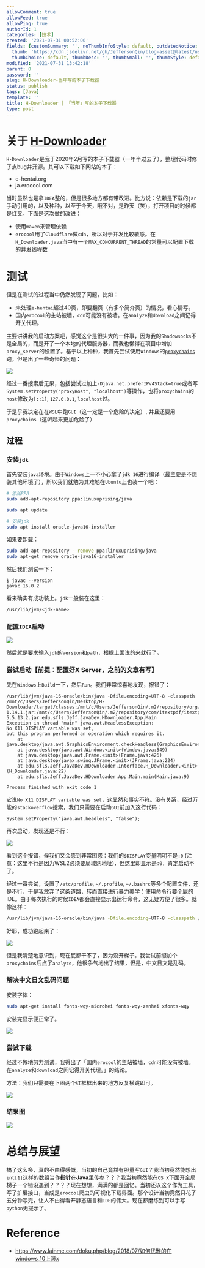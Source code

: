 ```yaml
---
allowComment: true
allowFeed: true
allowPing: true
authorId: 1
categories: [技术]
created: '2021-07-31 00:52:00'
fields: {customSummary: '', noThumbInfoStyle: default, outdatedNotice: 'no', reprint: standard,
  thumb: 'https://cdn.jsdelivr.net/gh/JeffersonQin/blog-asset@latest/usr/picgo/20210731012830.png',
  thumbChoice: default, thumbDesc: '', thumbSmall: '', thumbStyle: default}
modified: '2021-07-31 13:42:18'
parent: 0
password: ''
slug: H-Downloader-当年写的本子下载器
status: publish
tags: [Java]
template: ''
title: H-Downloader | 「当年」写的本子下载器
type: post
---
```

# 关于 [H-Downloader](https://github.com/JeffersonQin/H-Downloader)

`H-Downloader`是我于2020年2月写的本子下载器（一年半过去了），整理代码时修了点bug并开源。其可以下载如下网站的本子：
- e-hentai.org
- ja.erocool.com

当时虽然也是拿`IDEA`整的，但是很多地方都有带改进。比方说：依赖是下载的`jar`手动引用的，以及种种，以至于今天，哦不对，是昨天（笑），打开项目的时候都是红叉。下面是这次做的改进：
- 使用`maven`来管理依赖
- `erocool`用了`Cloudflare`做`cdn`，所以对于并发比较敏感。在`H_Downloader.java`当中有一个`MAX_CONCURRENT_THREAD`的常量可以配置下载的并发线程数

# 测试

但是在测试的过程当中仍然发现了问题，比如：
- 未处理`e-hentai`超过40页，即要翻页（有多个简介页）的情况，看心情写。
- 国内`erocool`的主站被墙，`cdn`可能没有被墙。在`analyze`和`download`之间记得开关代理。

主要讲讲我的启动方案吧，感觉这个是很头大的一件事，因为我的`Shadowsocks`不是全局的，而是开了一个本地的代理服务器，而我也懒得在项目中增加`proxy_server`的设置了。基于以上种种，我首先尝试使用`Windows`的[`proxychains`](https://github.com/shunf4/proxychains-windows/)跑，但是出了一些奇怪的问题：

![](https://cdn.jsdelivr.net/gh/JeffersonQin/blog-asset@latest/usr/picgo/20210731133635.png)

经过一番搜索后无果，包括尝试过加上`-Djava.net.preferIPv4Stack=true`或者写`System.setProperty("proxyHost", "localhost")`等操作，也将`proxychains`的`host`修改为`[::1]`, `127.0.0.1`, `localhost`过。

于是乎我决定在在`WSL`中跑`GUI`（这一定是一个危险的决定）, 并且还要用`proxychains`（这听起来更加危险了）

## 过程

### 安装`jdk`

首先安装`java`环境。由于`Windows`上一不小心拿了`jdk 16`进行编译（最主要是不想装其他环境了），所以我们就勉为其难地在`Ubuntu`上也装一个吧：

```bash
# 添加PPA
sudo add-apt-repository ppa:linuxuprising/java

sudo apt update

# 安装jdk
sudo apt install oracle-java16-installer
```

如果要卸载：

```bash
sudo add-apt-repository --remove ppa:linuxuprising/java
sudo apt-get remove oracle-java16-installer
```

然后我们测试一下：

```
$ javac --version
javac 16.0.2
```

看来确实有成功装上。`jdk`一般装在这里：

```bash
/usr/lib/jvm/<jdk-name>
```

### 配置`IDEA`启动

![](https://cdn.jsdelivr.net/gh/JeffersonQin/blog-asset@latest/usr/picgo/20210731010911.png)

然后就是要求输入`jdk`的`version`和`path`，根据上面说的来就行了。

### 尝试启动【前提：配置好X Server，之前的文章有写】

先在`Windows`上`Build`一下，然后`Run`。我们非常惊喜地发现，报错了：

```
/usr/lib/jvm/java-16-oracle/bin/java -Dfile.encoding=UTF-8 -classpath /mnt/c/Users/JeffersonQin/Desktop/H-Downloader/target/classes:/mnt/c/Users/JeffersonQin/.m2/repository/org/jsoup/jsoup/1.14.1/jsoup-1.14.1.jar:/mnt/c/Users/JeffersonQin/.m2/repository/com/itextpdf/itextpdf/5.5.13.2/itextpdf-5.5.13.2.jar edu.sfls.Jeff.JavaDev.HDownloader.App.Main
Exception in thread "main" java.awt.HeadlessException: 
No X11 DISPLAY variable was set,
but this program performed an operation which requires it.
	at java.desktop/java.awt.GraphicsEnvironment.checkHeadless(GraphicsEnvironment.java:165)
	at java.desktop/java.awt.Window.<init>(Window.java:549)
	at java.desktop/java.awt.Frame.<init>(Frame.java:426)
	at java.desktop/javax.swing.JFrame.<init>(JFrame.java:224)
	at edu.sfls.Jeff.JavaDev.HDownloader.Interface.H_Downloader.<init>(H_Downloader.java:22)
	at edu.sfls.Jeff.JavaDev.HDownloader.App.Main.main(Main.java:9)

Process finished with exit code 1
```

它说`No X11 DISPLAY variable was set`，这显然和事实不符。没有关系，经过万能的`stackoverflow`搜索，我们只需要在启动`GUI`前加入这行代码：

```
System.setProperty("java.awt.headless", "false");
```

再次启动，发现还是不行：

![](https://cdn.jsdelivr.net/gh/JeffersonQin/blog-asset@latest/usr/picgo/20210731011315.png)

看到这个报错，候我们又会感到非常困惑：我们的`$DISPLAY`变量明明不是`:0` (注意：这里不行是因为WSL2必须要局域网地址)，但这里却显示是`:0`，肯定启动不了。

经过一番尝试，设置了`/etc/profile`, `~/.profile`, `~/.bashrc`等多个配置文件，还是不行，于是我放弃了这条道路，转而直接进行暴力美学：使用命令行要个屁的IDE。由于每次执行的时候`IDEA`都会直接显示出运行命令，这无疑方便了很多。就像这样：

```bash
/usr/lib/jvm/java-16-oracle/bin/java -Dfile.encoding=UTF-8 -classpath /mnt/c/Users/JeffersonQin/Desktop/H-Downloader/target/classes:/mnt/c/Users/JeffersonQin/.m2/repository/org/jsoup/jsoup/1.14.1/jsoup-1.14.1.jar:/mnt/c/Users/JeffersonQin/.m2/repository/com/itextpdf/itextpdf/5.5.13.2/itextpdf-5.5.13.2.jar edu.sfls.Jeff.JavaDev.HDownloader.App.Main
```

好耶，成功跑起来了：

![](https://cdn.jsdelivr.net/gh/JeffersonQin/blog-asset@latest/usr/picgo/20210731011705.png)

但是我清楚地意识到，现在屁都干不了，因为没开梯子。我尝试前缀加个`proxychains`后点了`analyze`，他很争气地出了结果，但是，中文日文是乱码。

### 解决中文日文乱码问题

安装字体：

```bash
sudo apt-get install fonts-wqy-microhei fonts-wqy-zenhei xfonts-wqy
```

安装完显示便正常了。

![](https://cdn.jsdelivr.net/gh/JeffersonQin/blog-asset@latest/usr/picgo/20210731012146.png)

### 尝试下载

经过不懈地努力测试，我得出了「国内`erocool`的主站被墙，`cdn`可能没有被墙。在`analyze`和`download`之间记得开关代理。」的结论。

方法：我们只需要在下图两个红框框出来的地方反复横跳即可。

![](https://cdn.jsdelivr.net/gh/JeffersonQin/blog-asset@latest/usr/picgo/20210731012352.png)

### 结果图

![](https://cdn.jsdelivr.net/gh/JeffersonQin/blog-asset@latest/usr/picgo/20210731012830.png)

# 总结与展望

搞了这么多，真的不由得感慨，当初的自己竟然有胆量写`GUI`？我当初竟然能想出`int[1]`这样的数组当作**指针**在**Java**里传参？？？我当初竟然能在`OS X`下面开全局梯子一个错没遇到？？？？现在想想，满满的都是回忆。当初还以这个作为工具，写了扩展接口，当成是`erocool`爬虫的可视化下载界面。那个设计当初竟然只花了五分钟写完，让人不由得看开静态语言和`IDE`的伟大。现在都磨练到可以手写`python`无提示了。

# Reference

- https://www.lainme.com/doku.php/blog/2018/07/如何优雅的在windows_10上装x

